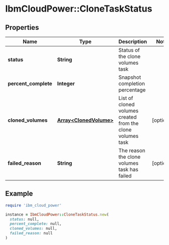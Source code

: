 # IbmCloudPower::CloneTaskStatus

## Properties

| Name | Type | Description | Notes |
| ---- | ---- | ----------- | ----- |
| **status** | **String** | Status of the clone volumes task |  |
| **percent_complete** | **Integer** | Snapshot completion percentage |  |
| **cloned_volumes** | [**Array&lt;ClonedVolume&gt;**](ClonedVolume.md) | List of cloned volumes created from the clone volumes task | [optional] |
| **failed_reason** | **String** | The reason the clone volumes task has failed | [optional] |

## Example

```ruby
require 'ibm_cloud_power'

instance = IbmCloudPower::CloneTaskStatus.new(
  status: null,
  percent_complete: null,
  cloned_volumes: null,
  failed_reason: null
)
```

